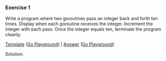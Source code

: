 ### Exercise 1
Write a program where two goroutines pass an integer back and forth ten times. Display when each goroutine receives the integer. Increment the integer with each pass. Once the integer equals ten, terminate the program cleanly.

[Template](exercises/template1/template1.go) ([Go Playground](https://play.golang.org/p/BUNf38ZLka)) |
[Answer](exercises/exercise1/exercise1.go) ([Go Playground](https://play.golang.org/p/nCYvfXQwgU))

Solution:
```

```
